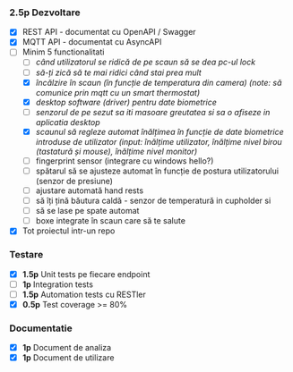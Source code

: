 ### **2.5p** Dezvoltare 
 - [x] REST API - documentat cu OpenAPI / Swagger
 - [x] MQTT API - documentat cu AsyncAPI
 - [ ] Minim 5 functionalitati
   - [ ] *când utilizatorul se ridică de pe scaun să se dea pc-ul lock*
   - [ ] *să-ți zică să te mai ridici când stai prea mult*
   - [x] *încălzire în scaun (în funcție de temperatura din camera) (note: să comunice prin mqtt cu un smart thermostat)*
   - [x] *desktop software (driver) pentru date biometrice*
   - [ ] *senzorul de pe sezut sa iti masoare greutatea si sa o afiseze in aplicatia desktop*
   - [x] *scaunul să regleze automat înălțimea în funcție de date biometrice introduse de utilizator (input: înălțime utilizator, înălțime nivel birou (tastatură și mouse), înălțime nivel monitor)*
   - [ ] fingerprint sensor (integrare cu windows hello?)
   - [ ] spătarul să se ajusteze automat în funcție de postura utilizatorului (senzor de presiune)
   - [ ] ajustare automată hand rests
   - [ ] să îți țină băutura caldă - senzor de temperatură in cupholder si 
   - [ ] să se lase pe spate automat
   - [ ] boxe integrate în scaun care să te salute
 - [x] Tot proiectul intr-un repo
### Testare
 - [x] **1.5p** Unit tests pe fiecare endpoint 
 - [ ] **1p** Integration tests
 - [ ] **1.5p** Automation tests cu RESTler
 - [x] **0.5p** Test coverage >= 80%
### Documentatie
 - [x] **1p** Document de analiza
 - [x] **1p** Document de utilizare 
